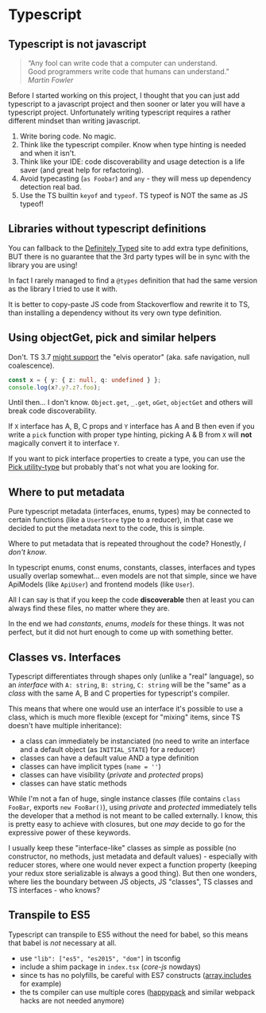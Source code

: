 # Typescript

## Typescript is not javascript

> “Any fool can write code that a computer can understand.  
> Good programmers write code that humans can understand.”  
> _Martin Fowler_ 

Before I started working on this project, I thought that you can just add typescript to a javascript project and then sooner or later you will have a typescript project. Unfortunately writing typescript requires a rather different mindset than writing javascript.

1. Write boring code. No magic.
2. Think like the typescript compiler.
   Know when type hinting is needed and when it isn't.
3. Think like your IDE: code discoverability and usage detection is a life saver (and great help for refactoring).
4. Avoid typecasting (`as Foobar`) and `any` - they will mess up dependency detection real bad.
5. Use the TS builtin `keyof` and `typeof`. TS typeof is NOT the same as JS typeof! 

## Libraries without typescript definitions

You can fallback to the [Definitely Typed](http://definitelytyped.org/) site to add extra type definitions, BUT there is no guarantee that the 3rd party types will be in sync with the library you are using!

In fact I rarely managed to find a `@types` definition that had the same version as the library I tried to use it with.

It is better to copy-paste JS code from Stackoverflow and rewrite it to TS, than installing a dependency without its very own type definition.

## Using objectGet, pick and similar helpers

Don't. TS 3.7 [might support](https://github.com/microsoft/TypeScript/issues/16) the "elvis operator" (aka. safe navigation, null coalescence).

```typescript
const x = { y: { z: null, q: undefined } };
console.log(x?.y?.z?.foo);
```

Until then... I don't know. `Object.get`, `_.get`, `oGet`, `objectGet` and others will break code discoverability.

If `X` interface has A, B, C props and `Y` interface has A and B then even if you write a `pick` function with proper type hinting, picking A & B from `X` will **not** magically convert it to interface `Y`.

If you want to pick interface properties to create a type, you can use the [Pick utility-type](https://www.typescriptlang.org/docs/handbook/utility-types.html#picktk) but probably that's not what you are looking for.

## Where to put metadata

Pure typescript metadata (interfaces, enums, types) may be connected to certain functions (like a `UserStore` type to a reducer), in that case we decided to put the metadata next to the code, this is simple.

Where to put metadata that is repeated throughout the code? Honestly, _I don't know_.

In typescript enums, const enums, constants, classes, interfaces and types usually overlap somewhat...
even models are not that simple, since we have ApiModels (like `ApiUser`) and frontend models (like `User`).

All I can say is that if you keep the code **discoverable** then at least you can always find these files, no matter where they are.

In the end we had _constants_, _enums_, _models_ for these things. It was not perfect, but it did not hurt enough to come up with something better.

## Classes vs. Interfaces

Typescript differentiates through shapes only (unlike a "real" language), so an _interface_ with `A: string`, `B: string`, `C: string` will be the "same" as a _class_ with the same A, B and C properties for typescript's compiler.

This means that where one would use an interface it's possible to use a class, which is much more flexible (except for "mixing" items, since TS doesn't have multiple inheritance):

- a class can immediately be instanciated (no need to write an interface and a default object (as `INITIAL_STATE`) for a reducer)
- classes can have a default value AND a type definition
- classes can have implicit types (`name = ''`)
- classes can have visibility (_private_ and _protected_ props)
- classes can have static methods

While I'm not a fan of huge, single instance classes (file contains `class FooBar`, exports `new FooBar()`), using _private_ and _protected_ immediately tells the developer that a method is not meant to be called externally. I know, this is pretty easy to achieve with closures, but one _may_ decide to go for the expressive power of these keywords.

I usually keep these "interface-like" classes as simple as possible (no constructor, no methods, just metadata and default values) - especially with reducer stores, where one would never expect a function property (keeping your redux store serializable is always a good thing). But then one wonders, where lies the boundary between JS objects, JS "classes", TS classes and TS interfaces - who knows?

## Transpile to ES5

Typescript can transpile to ES5 without the need for babel, so this means that babel is _not_ necessary at all.

- use `"lib": ["es5", "es2015", "dom"]` in tsconfig
- include a shim package in `index.tsx` (_core-js_ nowdays)
- since ts has no polyfills, be careful with ES7 constructs ([array.includes](https://github.com/Microsoft/TypeScript/issues/2340) for example)
- the ts compiler can use multiple cores ([happypack](https://github.com/amireh/happypack) and similar webpack hacks are not needed anymore)

